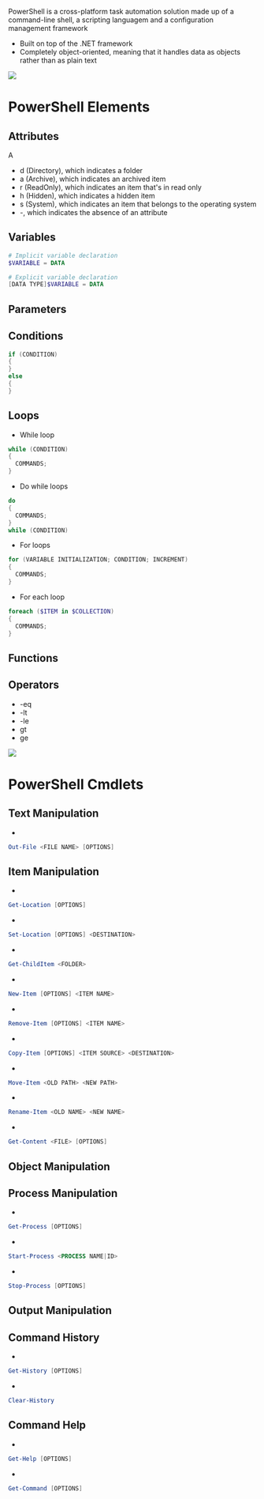 PowerShell is a cross-platform task automation solution made up of a command-line shell, a scripting languagem and a configuration management framework

* Built on top of the .NET framework
* Completely object-oriented, meaning that it handles data as objects rather than as plain text

![](https://github.com/JonmarCorpuz/SecondBrain/blob/main/Assets/Whitespace.png)

# PowerShell Elements

## Attributes

A

* d (Directory), which indicates a folder
* a (Archive), which indicates an archived item
* r (ReadOnly), which indicates an item that's in read only
* h (Hidden), which indicates a hidden item
* s (System), which indicates an item that belongs to the operating system
* -, which indicates the absence of an attribute

## Variables

```PowerShell
# Implicit variable declaration
$VARIABLE = DATA

# Explicit variable declaration
[DATA TYPE]$VARIABLE = DATA
```

## Parameters

## Conditions

```PowerShell
if (CONDITION)
{
}
else
{
}
```

## Loops

* While loop
```PowerShell
while (CONDITION)
{
  COMMANDS;
}
```

* Do while loops
```PowerShell
do
{
  COMMANDS;
}
while (CONDITION)
```

* For loops
```PowerShell
for (VARIABLE INITIALIZATION; CONDITION; INCREMENT)
{
  COMMANDS;
}
```

* For each loop
```PowerShell
foreach ($ITEM in $COLLECTION)
{
  COMMANDS;
}
```

## Functions

## Operators

* -eq
* -lt
* -le
* gt
* ge

![](https://github.com/JonmarCorpuz/SecondBrain/blob/main/Assets/Whitespace.png)

# PowerShell Cmdlets

## Text Manipulation

*
```PowerShell
Out-File <FILE NAME> [OPTIONS]
```

## Item Manipulation

*
```PowerShell
Get-Location [OPTIONS]
```

*
```PowerShell
Set-Location [OPTIONS] <DESTINATION>
```

*
```PowerShell
Get-ChildItem <FOLDER>
```

*
```PowerShell
New-Item [OPTIONS] <ITEM NAME>
```

*
```PowerShell
Remove-Item [OPTIONS] <ITEM NAME>
```

*
```PowerShell
Copy-Item [OPTIONS] <ITEM SOURCE> <DESTINATION>
```

*
```PowerShell
Move-Item <OLD PATH> <NEW PATH>
```

*
```PowerShell
Rename-Item <OLD NAME> <NEW NAME>
```

*
```PowerShell
Get-Content <FILE> [OPTIONS]
```

## Object Manipulation

## Process Manipulation

*
```PowerShell
Get-Process [OPTIONS]
```

*
```PowerShell
Start-Process <PROCESS NAME|ID>
```

*
```PowerShell
Stop-Process [OPTIONS]
```

## Output Manipulation

## Command History

*
```PowerShell
Get-History [OPTIONS]
```

*
```PowerShell
Clear-History
```

## Command Help

*
```PowerShell
Get-Help [OPTIONS]
```

*
```PowerShell
Get-Command [OPTIONS]
```
